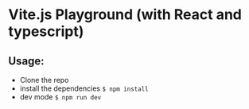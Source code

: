 # Vite.js Playground (with React and typescript)

## Usage:

- Clone the repo
- install the dependencies `$ npm install`
- dev mode `$ npm run dev`
